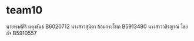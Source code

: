 ﻿# team10
นายพงศ์ศิริ    ผดุงขันธ์     B6020712
นางสาวสุนิตา ล้อมกระโทก B5913480
นางสาววชิรญาณ์   ไชยสัจ   B5910557



